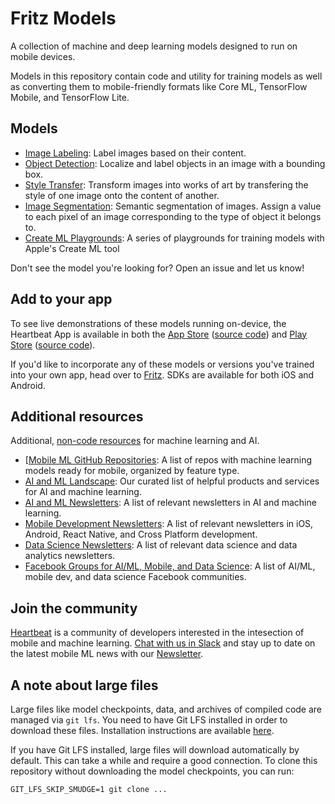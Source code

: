# Fritz Models
A collection of machine and deep learning models designed to run on mobile devices.

Models in this repository contain code and utility for training models as well as converting them to mobile-friendly formats like Core ML, TensorFlow Mobile, and TensorFlow Lite.

## Models

* [Image Labeling](image_labeling/): Label images based on their content.
* [Object Detection](object_detection/): Localize and label objects in an image with a bounding box.
* [Style Transfer](style_transfer/): Transform images into works of art by transfering the style of one image onto the content of another.
* [Image Segmentation](image_segmentation/): Semantic segmentation of images. Assign a value to each pixel of an image corresponding to the type of object it belongs to.
* [Create ML Playgrounds](create_ml_playgrounds/): A series of playgrounds for training models with Apple's Create ML tool

Don't see the model you're looking for? Open an issue and let us know!

## Add to your app
To see live demonstrations of these models running on-device, the Heartbeat App is available in both the [App Store](https://itunes.apple.com/us/app/heartbeat-by-fritz/id1325206416?mt=8) ([source code](https://github.com/fritzlabs/heartbeat-ios)) and [Play Store](https://play.google.com/store/apps/details?id=ai.fritz.heartbeat) ([source code](https://github.com/fritzlabs/heartbeat-android)).

If you'd like to incorporate any of these models or versions you've trained into your own app, head over to [Fritz](https://fritz.ai/?utm_source=github&utm_campaign=fritz-models). SDKs are available for both iOS and Android.

## Additional resources

Additional, [non-code resources](resources/README.md) for machine learning and AI.

* [[Mobile ML GitHub Repositories](resources/mobile_ml_github_repositories.md): A list of repos with machine learning models ready for mobile, organized by feature type.
* [AI and ML Landscape](resources/AI_Landscape.md): Our curated list of helpful products and services for AI and machine learning.
* [AI and ML Newsletters](resources/AI_ML_Newsletters.md): A list of relevant newsletters in AI and machine learning.
* [Mobile Development Newsletters](resources/Mobile_Newsletters.md): A list of relevant newsletters in iOS, Android, React Native, and Cross Platform development.
* [Data Science Newsletters](resources/Data_Science_Newsletters.md): A list of relevant data science and data analytics newsletters. 
* [Facebook Groups for AI/ML, Mobile, and Data Science](resources/AI_ML_Mobile_Facebook_Groups.md): A list of AI/ML, mobile dev, and data science Facebook communities.

## Join the community
[Heartbeat](https://heartbeat.fritz.ai/?utm_source=github&utm_campaign=fritz-models) is a community of developers interested in the intesection of mobile and machine learning. [Chat with us in Slack](https://join.slack.com/t/heartbeat-by-fritz/shared_invite/enQtMzY5OTM1MzgyODIzLTZhNTFjYmRiODU0NjZjNjJlOGRjYzI2OTIwY2M4YTBiNjM1ODU1ZmU3Y2Q2MmMzMmI2ZTIzZjQ1ZWI3NzBkZGU) and stay up to date on the latest mobile ML news with our [Newsletter](https://mobileml.us16.list-manage.com/subscribe?u=de53bead690affb8e9a21de8f&id=68acb5c0fd).

## A note about large files
Large files like model checkpoints, data, and archives of compiled code are managed via `git lfs`. You need to have Git LFS installed in order to download these files. Installation instructions are available [here](https://github.com/git-lfs/git-lfs#getting-started).

If you have Git LFS installed, large files will download automatically by default. This can take a while and require a good connection. To clone this repository without downloading the model checkpoints, you can run:

```
GIT_LFS_SKIP_SMUDGE=1 git clone ...
```
